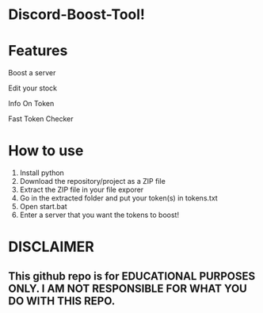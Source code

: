 # Discord-Boost-Tool! 


# Features 


Boost a server

Edit your stock   
 
Info On Token 
 
Fast Token Checker
 
# How to use

1. Install python 
2. Download the repository/project as a ZIP file  
3. Extract the ZIP file in your file exporer 
4. Go in the extracted folder and put your token(s) in tokens.txt
5. Open start.bat 
6. Enter a server that you want the tokens to boost! 

# DISCLAIMER  
 
## This github repo is for EDUCATIONAL PURPOSES ONLY. I AM NOT RESPONSIBLE FOR WHAT YOU DO WITH THIS REPO.
